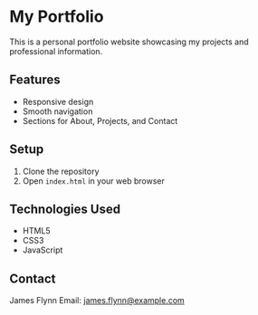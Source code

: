 # My Portfolio

This is a personal portfolio website showcasing my projects and professional information.

## Features

- Responsive design
- Smooth navigation
- Sections for About, Projects, and Contact

## Setup

1. Clone the repository
2. Open `index.html` in your web browser

## Technologies Used

- HTML5
- CSS3
- JavaScript

## Contact

James Flynn
Email: james.flynn@example.com

